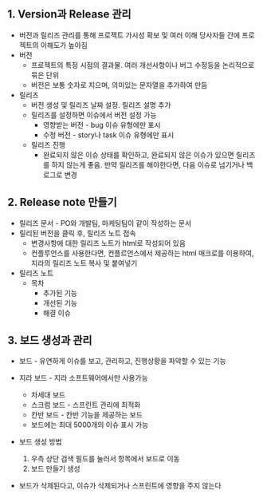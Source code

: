 ## 1. Version과 Release 관리
* 버전과 릴리즈 관리를 통해 프로젝트 가시성 확보 및 여러 이해 당사자들 간에 프로젝트의 이해도가 높아짐
* 버전
  * 프로젝트의 특정 시점의 결과물. 여러 개선사항이나 버그 수정등을 논리적으로 묶은 단위
  * 버전은 보통 숫자로 지으며, 의미있는 문자열을 추가하여 만듬
* 릴리즈
  * 버전 생성 및 릴리즈 날짜 설정. 릴리즈 설명 추가
  * 릴리즈를 설정하면 이슈에서 버전 설정 가능
    * 영향받는 버전 - bug 이슈 유형에만 표시
    * 수정 버전 - story나 task 이슈 유형에만 표시
  * 릴리즈 진행
    * 완료되지 않은 이슈 상태를 확인하고, 완료되지 않은 이슈가 있으면 릴리즈를 하지 않는게 좋음. 만약 릴리즈를 해야한다면, 다음 이슈로 넘기거나 백로그로 변경

## 2. Release note 만들기
* 릴리즈 문서 - PO와 개발팀, 마케팅팀이 같이 작성하는 문서
* 릴리된 버전을 클릭 후, 릴리즈 노트 접속
  * 변경사항에 대한 릴리즈 노트가 html로 작성되어 있음
  * 컨플루언스를 사용한다면, 컨플르언스에서 제공하는 html 매크로를 이용하여, 지라의 릴리즈 노트 복사 및 붙여넣기
* 릴리즈 노트
  * 목차
    * 추가된 기능
    * 개선된 기능
    * 해결 이슈

## 3. 보드 생성과 관리
* 보드 - 유연하게 이슈를 보고, 관리하고, 진행상황을 파악할 수 있는 기능
* 지라 보드 - 지라 소프트웨어에서만 사용가능
  * 차세대 보드
  * 스크럼 보드 - 스프린트 관리에 최적화
  * 칸반 보드 - 칸반 기능을 제공하는 보드
  * 보드에는 최대 5000개의 이슈 표시 가능

* 보드 생성 방법
  1. 우측 상단 검색 필드를 눌러서 항목에서 보드로 이동
  2. 보드 만들기 생성

* 보드가 삭제된다고, 이슈가 삭제되거나 스프린트에 영향을 주지 않는다
